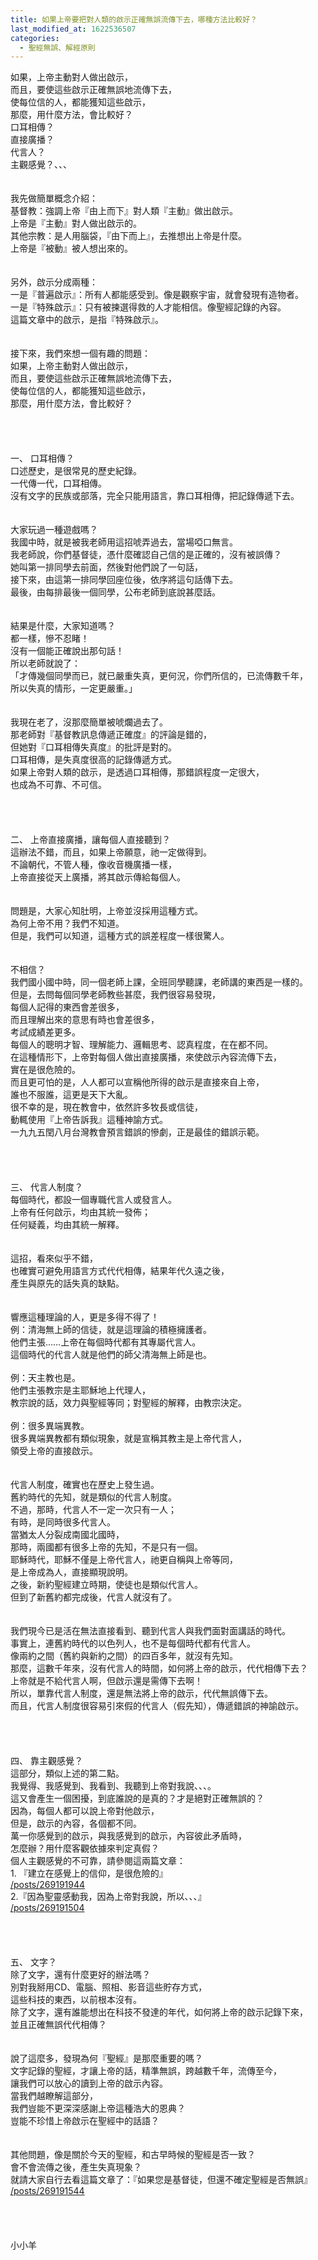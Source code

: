 ```yaml
---
title: 如果上帝要把對人類的啟示正確無誤流傳下去，哪種方法比較好？
last_modified_at: 1622536507
categories:
  - 聖經無誤、解經原則
---
```


<div>如果，上帝主動對人做出啟示，</div>

<div>而且，要使這些啟示正確無誤地流傳下去，</div>

<div>使每位信的人，都能獲知這些啟示，</div>

<div>那麼，用什麼方法，會比較好？</div>

<div>口耳相傳？</div>

<div>直接廣播？</div>

<div>代言人？</div>

<div>主觀感覺？、、、&nbsp;</div>

<div>&nbsp;</div>

<div>&nbsp;</div>

<div>我先做簡單概念介紹：</div>

<div>基督教：強調上帝『由上而下』對人類『主動』做出啟示。</div>

<div>上帝是『主動』對人做出啟示的。</div>

<div>其他宗教：是人用腦袋，『由下而上』，去推想出上帝是什麼。</div>

<div>上帝是『被動』被人想出來的。</div>

<div>&nbsp;</div>

<div>&nbsp;</div>

<div>另外，啟示分成兩種：</div>

<div>一是『普遍啟示』：所有人都能感受到。像是觀察宇宙，就會發現有造物者。</div>

<div>一是『特殊啟示』：只有被揀選得救的人才能相信。像聖經記錄的內容。</div>

<div>這篇文章中的啟示，是指『特殊啟示』。</div>

<div>&nbsp;</div>

<div>&nbsp;</div>

<div>接下來，我們來想一個有趣的問題：</div>

<div>如果，上帝主動對人做出啟示，</div>

<div>而且，要使這些啟示正確無誤地流傳下去，</div>

<div>使每位信的人，都能獲知這些啟示，</div>

<div>那麼，用什麼方法，會比較好？</div>

<div>&nbsp;</div>

<div>&nbsp;</div>

<div>&nbsp;</div>

<div>&nbsp;</div>

<div>一、 口耳相傳？</div>

<div>口述歷史，是很常見的歷史紀錄。</div>

<div>一代傳一代，口耳相傳。</div>

<div>沒有文字的民族或部落，完全只能用語言，靠口耳相傳，把記錄傳遞下去。</div>

<div>&nbsp;</div>

<div>&nbsp;</div>

<div>大家玩過一種遊戲嗎？</div>

<div>我國中時，就是被我老師用這招唬弄過去，當場啞口無言。</div>

<div>我老師說，你們基督徒，憑什麼確認自己信的是正確的，沒有被誤傳？</div>

<div>她叫第一排同學去前面，然後對他們說了一句話，</div>

<div>接下來，由這第一排同學回座位後，依序將這句話傳下去。</div>

<div>最後，由每排最後一個同學，公布老師到底說甚麼話。</div>

<div>&nbsp;</div>

<div>&nbsp;</div>

<div>結果是什麼，大家知道嗎？</div>

<div>都一樣，慘不忍睹！</div>

<div>沒有一個能正確說出那句話！</div>

<div>所以老師就說了：</div>

<div>「才傳幾個同學而已，就已嚴重失真，更何況，你們所信的，已流傳數千年，</div>

<div>所以失真的情形，一定更嚴重。」</div>

<div>&nbsp;</div>

<div>&nbsp;</div>

<div>我現在老了，沒那麼簡單被唬爛過去了。</div>

<div>那老師對『基督教訊息傳遞正確度』的評論是錯的，</div>

<div>但她對『口耳相傳失真度』的批評是對的。</div>

<div>口耳相傳，是失真度很高的記錄傳遞方式。</div>

<div>如果上帝對人類的啟示，是透過口耳相傳，那錯誤程度一定很大，</div>

<div>也成為不可靠、不可信。</div>

<div>&nbsp;</div>

<div>&nbsp;</div>

<div>&nbsp;</div>

<div>&nbsp;</div>

<div>二、 上帝直接廣播，讓每個人直接聽到？</div>

<div>這辦法不錯，而且，如果上帝願意，祂一定做得到。</div>

<div>不論朝代，不管人種，像收音機廣播一樣，</div>

<div>上帝直接從天上廣播，將其啟示傳給每個人。</div>

<div>&nbsp;</div>

<div>&nbsp;</div>

<div>問題是，大家心知肚明，上帝並沒採用這種方式。</div>

<div>為何上帝不用？我們不知道。</div>

<div>但是，我們可以知道，這種方式的誤差程度一樣很驚人。</div>

<div>&nbsp;</div>

<div>&nbsp;</div>

<div>不相信？</div>

<div>我們國小國中時，同一個老師上課，全班同學聽課，老師講的東西是一樣的。</div>

<div>但是，去問每個同學老師教些甚麼，我們很容易發現，</div>

<div>每個人記得的東西會差很多，</div>

<div>而且理解出來的意思有時也會差很多，</div>

<div>考試成績差更多。</div>

<div>每個人的聰明才智、理解能力、邏輯思考、認真程度，在在都不同。</div>

<div>在這種情形下，上帝對每個人做出直接廣播，來使啟示內容流傳下去，</div>

<div>實在是很危險的。</div>

<div>而且更可怕的是，人人都可以宣稱他所得的啟示是直接來自上帝，</div>

<div>誰也不服誰，這更是天下大亂。</div>

<div>很不幸的是，現在教會中，依然許多牧長或信徒，</div>

<div>動輒使用『上帝告訴我』這種神諭方式。</div>

<div>一九九五閏八月台灣教會預言錯誤的慘劇，正是最佳的錯誤示範。</div>

<div>&nbsp;</div>

<div>&nbsp;</div>

<div>&nbsp;</div>

<div>&nbsp;</div>

<div>三、 代言人制度？</div>

<div>每個時代，都設一個專職代言人或發言人。</div>

<div>上帝有任何啟示，均由其統一發佈；</div>

<div>任何疑義，均由其統一解釋。</div>

<div>&nbsp;</div>

<div>&nbsp;</div>

<div>這招，看來似乎不錯，</div>

<div>也確實可避免用語言方式代代相傳，結果年代久遠之後，</div>

<div>產生與原先的話失真的缺點。</div>

<div>&nbsp;</div>

<div>&nbsp;</div>

<div>響應這種理論的人，更是多得不得了！</div>

<div>例：清海無上師的信徒，就是這理論的積極擁護者。</div>

<div>他們主張……上帝在每個時代都有其專屬代言人。</div>

<div>這個時代的代言人就是他們的師父清海無上師是也。</div>

<div>&nbsp;</div>

<div>例：天主教也是。</div>

<div>他們主張教宗是主耶穌地上代理人，</div>

<div>教宗說的話，效力與聖經等同；對聖經的解釋，由教宗決定。</div>

<div>&nbsp;</div>

<div>例：很多異端異教。</div>

<div>很多異端異教都有類似現象，就是宣稱其教主是上帝代言人，</div>

<div>領受上帝的直接啟示。</div>

<div>&nbsp;</div>

<div>&nbsp;</div>

<div>代言人制度，確實也在歷史上發生過。</div>

<div>舊約時代的先知，就是類似的代言人制度。</div>

<div>不過，那時，代言人不一定一次只有一人；</div>

<div>有時，是同時很多代言人。</div>

<div>當猶太人分裂成南國北國時，</div>

<div>那時，兩國都有很多上帝的先知，不是只有一個。</div>

<div>耶穌時代，耶穌不僅是上帝代言人，祂更自稱與上帝等同，</div>

<div>是上帝成為人，直接顯現說明。</div>

<div>之後，新約聖經建立時期，使徒也是類似代言人。</div>

<div>但到了新舊約都完成後，代言人就沒有了。</div>

<div>&nbsp;</div>

<div>&nbsp;</div>

<div>我們現今已是活在無法直接看到、聽到代言人與我們面對面講話的時代。</div>

<div>事實上，連舊約時代的以色列人，也不是每個時代都有代言人。</div>

<div>像兩約之間（舊約與新約之間）的四百多年，就沒有先知。</div>

<div>那麼，這數千年來，沒有代言人的時間，如何將上帝的啟示，代代相傳下去？</div>

<div>上帝就是不給代言人啊，但啟示還是需傳下去啊！</div>

<div>所以，單靠代言人制度，還是無法將上帝的啟示，代代無誤傳下去。</div>

<div>而且，代言人制度很容易引來假的代言人（假先知），傳遞錯誤的神諭啟示。</div>

<div>&nbsp;</div>

<div>&nbsp;</div>

<div>&nbsp;</div>

<div>&nbsp;</div>

<div>四、 靠主觀感覺？</div>

<div>這部分，類似上述的第二點。</div>

<div>我覺得、我感覺到、我看到、我聽到上帝對我說、、、。</div>

<div>這又會產生一個困擾，到底誰說的是真的？才是絕對正確無誤的？</div>

<div>因為，每個人都可以說上帝對他啟示，</div>

<div>但是，啟示的內容，各個都不同。</div>

<div>萬一你感覺到的啟示，與我感覺到的啟示，內容彼此矛盾時，</div>

<div>怎麼辦？用什麼客觀依據來判定真假？</div>

<div>個人主觀感覺的不可靠，請參閱這兩篇文章：</div>

<div>1.<span style="white-space:pre"> </span>『建立在感覺上的信仰，是很危險的』</div>

<div><a href="/posts/269191944" target="_blank">/posts/269191944</a></div>

<div>2.『因為聖靈感動我，因為上帝對我說，所以、、、』</div>

<div><a href="/posts/269191504" target="_blank">/posts/269191504</a></div>

<div>&nbsp;</div>

<div>&nbsp;</div>

<div>&nbsp;</div>

<div>&nbsp;</div>

<div>五、 文字？</div>

<div>除了文字，還有什麼更好的辦法嗎？</div>

<div>別對我掰用CD、電腦、照相、影音這些貯存方式，</div>

<div>這些科技的東西，以前根本沒有。</div>

<div>除了文字，還有誰能想出在科技不發達的年代，如何將上帝的啟示記錄下來，</div>

<div>並且正確無誤代代相傳？</div>

<div>&nbsp;</div>

<div>&nbsp;</div>

<div>說了這麼多，發現為何『聖經』是那麼重要的嗎？</div>

<div>文字記錄的聖經，才讓上帝的話，精準無誤，跨越數千年，流傳至今，</div>

<div>讓我們可以放心的讀到上帝的啟示內容。</div>

<div>當我們越瞭解這部分，</div>

<div>我們豈能不更深深感謝上帝這種浩大的恩典？</div>

<div>豈能不珍惜上帝啟示在聖經中的話語？</div>

<div>&nbsp;</div>

<div>&nbsp;</div>

<div>其他問題，像是關於今天的聖經，和古早時候的聖經是否一致？</div>

<div>會不會流傳之後，產生失真現象？</div>

<div>就請大家自行去看這篇文章了：『如果您是基督徒，但還不確定聖經是否無誤』</div>

<div><a href="/posts/269191544" target="_blank">/posts/269191544</a></div>

<div>&nbsp;</div>

<div>&nbsp;</div>

<div>&nbsp;</div>

<div>&nbsp;</div>

<div>小小羊</div>

<div>&nbsp;</div>

<div>&nbsp;</div>

